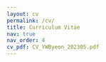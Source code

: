 ```yaml
---
layout: cv
permalink: /cv/
title: Curriculum Vitae
nav: true
nav_order: 4
cv_pdf: CV_YWByeon_202305.pdf
---
```

